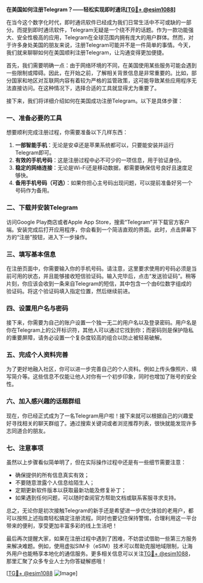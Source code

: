 **在美国如何注册Telegram？——轻松实现即时通讯[[TG💪+ @esim1088](https://t.me/s/esim1088)]**

在当今这个数字化时代，即时通讯软件已经成为我们日常生活中不可或缺的一部分。而提到即时通讯软件，Telegram无疑是一个绕不开的话题。作为一款功能强大、安全性极高的应用，Telegram在全球范围内拥有庞大的用户群体。然而，对于许多身处美国的朋友来说，注册Telegram可能并不是一件简单的事情。今天，我们就来聊聊如何在美国顺利注册Telegram，让沟通变得更加便捷。

首先，我们需要明确一点：由于网络环境的不同，在美国使用某些服务可能会遇到一些限制或障碍。因此，在开始之前，了解相关背景信息是非常重要的。比如，部分国家和地区对互联网内容有着较为严格的监管政策，这可能导致某些应用程序无法直接访问。在这种情况下，选择合适的工具就显得尤为重要了。

接下来，我们将详细介绍如何在美国成功注册Telegram。以下是具体步骤：

### 一、准备必要的工具

想要顺利完成注册过程，你需要准备以下几样东西：
1. **一部智能手机**：无论是安卓还是苹果系统都可以，只要能安装并运行Telegram即可。
2. **有效的手机号码**：这是注册过程中必不可少的一项信息，用于验证身份。
3. **稳定的网络连接**：无论是Wi-Fi还是移动数据，都需要确保信号良好且速度足够快。
4. **备用手机号码（可选）**：如果你担心主号码出现问题，可以提前准备好另一个号码作为备用。

### 二、下载并安装Telegram

访问Google Play商店或者Apple App Store，搜索“Telegram”并下载官方客户端。安装完成后打开应用程序，你会看到一个简洁直观的界面。此时，点击屏幕下方的“注册”按钮，进入下一步操作。

### 三、填写基本信息

在注册页面中，你需要输入你的手机号码。请注意，这里要求使用的号码必须是当前可用的状态，并且能够接收短信验证码。输入完毕后，点击“发送验证码”。稍等片刻，你应该会收到一条来自Telegram的短信，其中包含一个由6位数字组成的验证码。将这个验证码填入指定位置，然后继续前进。

### 四、设置用户名与密码

接下来，你需要为自己的账户设置一个独一无二的用户名以及登录密码。用户名是你在Telegram上的公开标识符，其他人可以通过它找到你；而密码则是保护隐私的重要屏障，请务必设置一个复杂度较高的组合以防止被轻易破解。

### 五、完成个人资料完善

为了更好地融入社区，你可以进一步完善自己的个人资料。例如上传头像照片、填写简介等。这些信息不仅能让他人对你有一个初步印象，同时也增加了账号的安全性。

### 六、加入感兴趣的话题群组

现在，你已经正式成为了一名Telegram用户啦！接下来就可以根据自己的兴趣爱好寻找相关的聊天群组了。通过搜索关键词或者浏览推荐列表，很快就能发现许多志同道合的朋友。

### 七、注意事项

虽然以上步骤看似简单明了，但在实际操作过程中还是有一些细节需要注意：
- 确保提供的所有信息真实有效；
- 不要随意泄露个人信息给陌生人；
- 定期更新软件版本以获取最新功能及修复补丁；
- 如果遇到任何问题，可以随时查阅官方帮助文档或联系客服寻求支持。

总之，无论你是初次接触Telegram的新手还是希望进一步优化体验的老用户，都可以按照上述指南轻松搞定注册流程。同时也要记住保持警惕，合理利用这一平台带来的便利，享受更加丰富多彩的线上生活吧！

最后再次提醒大家，如果在注册过程中遇到了困难，不妨尝试借助一些第三方服务来解决难题。例如，使用虚拟SIM卡（eSIM）技术可以帮助克服地域限制，让海外用户也能畅享本地化的通信服务。更多相关信息可以关注[TG💪+ @esim1088](https://t.me/s/esim1088)，那里汇聚了众多专业人士为你答疑解惑哦！

[[TG💪+ @esim1088](https://t.me/s/esim1088) ![Image](https://i.postimg.cc/4NQfJmqS/Snipaste-2025-05-13-00-14-12.png)]
